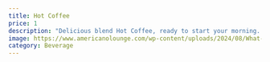 ```yaml
---
title: Hot Coffee
price: 1
description: "Delicious blend Hot Coffee, ready to start your morning. "
image: https://www.americanolounge.com/wp-content/uploads/2024/08/What-is-American-style-coffee_270222935.webp
category: Beverage
---
```

